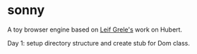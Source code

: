 sonny
=====

A toy browser engine based on [Leif Grele's](http://hrothen.github.io/) work on Hubert.

Day 1: setup directory structure and create stub for Dom class.
